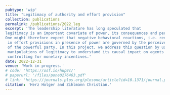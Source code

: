 ```yaml
---
pubtype: 'wip'
title: "Legitimacy of authority and effort provision"
collection: publications
permalink: /publications/2022_leg
excerpt: 'The leadership literature has long speculated that 
legitimacy is an important covariate of power, its consequences and perceptions (Bass and Stogdill 1990). 
One might therefore expect that negative behavioral reactions, i.e. reductions
 in effort provisions in presence of power are governed by the perceived legitimacy 
 of the powerful party. In this project, we address this question by using direct 
 manipulations of legitimacy to understand its causal impact on agents effort provision, 
 controlling for monetary incentives.'
date: 2022-12-31
venue: 'Work in progress.'
# code: 'https://osf.io/hup9c/'
# paperurl: '/files/pone0276463.pdf'
# link: 'https://journals.plos.org/plosone/article?id=10.1371/journal.pone.0276463'
citation: 'Herz Holger and Zihlmann Christian.'
---
```

